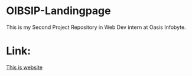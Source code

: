 # OIBSIP-Landingpage
This is my Second Project Repository in Web Dev intern at Oasis Infobyte.

# Link:
[This is website](https://ashishlandingpage.netlify.app/)
